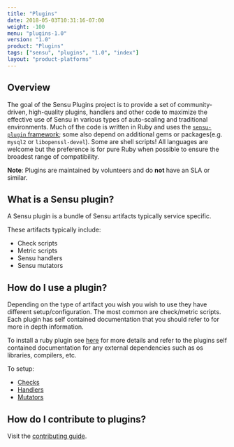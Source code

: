 ```yaml
---
title: "Plugins"
date: 2018-05-03T10:31:16-07:00
weight: -100
menu: "plugins-1.0"
version: "1.0"
product: "Plugins"
tags: ["sensu", "plugins", "1.0", "index"]
layout: "product-platforms"
---
```


## Overview

The goal of the Sensu Plugins project is to provide a set of community-driven, high-quality plugins, handlers and other code to maximize the effective use of Sensu in various types of auto-scaling and traditional environments. Much of the code is written in Ruby and uses the [`sensu-plugin` framework][0]; some also depend on additional gems or packages(e.g. `mysql2` or `libopenssl-devel`). Some are shell scripts! All languages are welcome but the preference is for pure Ruby when possible to ensure the broadest range of compatibility.

**Note**: Plugins are maintained by volunteers and do **not** have an SLA or similar.

## What is a Sensu plugin?

A Sensu plugin is a bundle of Sensu artifacts typically service specific.

These artifacts typically include:

- Check scripts
- Metric scripts
- Sensu handlers
- Sensu mutators

## How do I use a plugin?

Depending on the type of artifact you wish you wish to use they have different setup/configuration. The most common are check/metric scripts. Each plugin has self contained documentation that you should refer to for more in depth information.

To install a ruby plugin see [here](installation) for more details and refer to the plugins self contained documentation for any external dependencies such as os libraries, compilers, etc.

To setup:

- [Checks](../../sensu-core/latest/guides/intro-to-checks.md)
- [Handlers](../../sensu-core/latest/guides/intro-to-handlers.md)
- [Mutators](../../sensu-core/latest/guides/intro-to-handlers.md)

## How do I contribute to plugins?

<!--TODO - overview of volunteer maintainers, opening issues/prs, volunteering to be a maintainer.-->
Visit the [contributing guide](https://github.com/sensu-plugins/community/blob/master/CONTRIBUTING.md).


[0]: https://github.com/sensu-plugins/sensu-plugin
